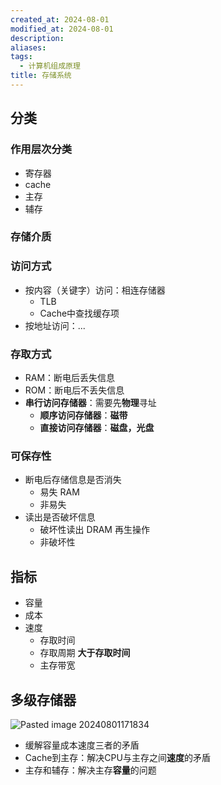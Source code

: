 ```yaml
---
created_at: 2024-08-01
modified_at: 2024-08-01
description: 
aliases: 
tags:
  - 计算机组成原理
title: 存储系统
---
```

## 分类
### 作用层次分类
- 寄存器
- cache
- 主存
- 辅存
### 存储介质
### 访问方式
- 按内容（关键字）访问：相连存储器
	- TLB
	- Cache中查找缓存项
- 按地址访问：...
### 存取方式
- RAM：断电后丢失信息
- ROM：断电后不丢失信息
- **串行访问存储器**：需要先**物理**寻址
	- **顺序访问存储器**：**磁带**
	- **直接访问存储器**：**磁盘，光盘**
### 可保存性
- 断电后存储信息是否消失
	- 易失 RAM
	- 非易失
- 读出是否破坏信息
	- 破坏性读出 DRAM 再生操作
	- 非破坏性
## 指标
- 容量
- 成本
- 速度
	- 存取时间
	- 存取周期 **大于存取时间**
	- 主存带宽
## 多级存储器
![Pasted image 20240801171834](https://r2.pipago360.site/pupahub/2024/09/b3dda5d76e10287dc97638d408036f02.png)

- 缓解容量成本速度三者的矛盾
- Cache到主存：解决CPU与主存之间**速度**的矛盾
- 主存和辅存：解决主存**容量**的问题